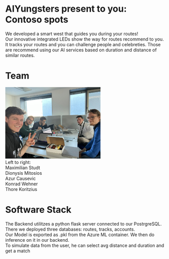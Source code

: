 # AIYungsters present to you: Contoso spots
We developed a smart west that guides you during your routes!<br>
Our innovative integrated LEDs show the way for routes recommend to you. It tracks your routes and you can challenge people and celebreties. Those are recommend using our AI services based on duration and distance of similar routes.

# Team
<img src="presentation/team.jpeg" style="width:300px"><br>
Left to right: <br>
Maximilian Studt<br>
Dionysis Mitosios<br>
Azur Causevic<br>
Konrad Wehner <br>
Thore Koritzius<br>

# Software Stack
The Backend utilitzes a python flask server connected to our PostrgreSQL.<br>
There we deployed three databases: routes, tracks, accounts.<br>
Our Model is exported as .pkl from the Azure ML container. We then do inference on it in our backend.<br>
To simulate data from the user, he can select avg distance and duration and get a match<br>